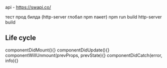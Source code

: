 api - https://swapi.co/

тест прод билда (http-server глобал npm пакет)
	npm run build
	http-server build

## Life cycle
componentDidMount(){}
componentDidUpdate(){}
componentWillUnmount(prevProps, prevState){}
componentDidCatch(error, info){}